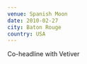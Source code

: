 ```yaml
---
venue: Spanish Moon
date: 2010-02-27
city: Baton Rouge
country: USA
---
```


Co-headline with Vetiver